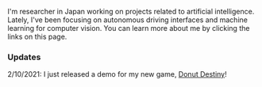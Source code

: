 I'm researcher in Japan working on projects related to artificial intelligence. Lately, I've been focusing on autonomous driving interfaces and machine learning for computer vision. You can learn more about me by clicking the links on this page.  

### Updates

2/10/2021: I just released a demo for my new game, [Donut Destiny](https://playcanv.as/b/Y1A98hy2/)!
